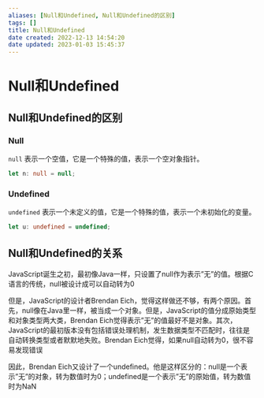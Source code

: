 ```yaml
---
aliases: [Null和Undefined, Null和Undefined的区别]
tags: []
title: Null和Undefined
date created: 2022-12-13 14:54:20
date updated: 2023-01-03 15:45:37
---
```


# Null和Undefined

## Null和Undefined的区别

### Null

`null` 表示一个空值，它是一个特殊的值，表示一个空对象指针。

```ts
let n: null = null;
```

### Undefined

`undefined` 表示一个未定义的值，它是一个特殊的值，表示一个未初始化的变量。

```ts
let u: undefined = undefined;
```

## Null和Undefined的关系

JavaScript诞生之初，最初像Java一样，只设置了null作为表示”无”的值。根据C语言的传统，null被设计成可以自动转为0

但是，JavaScript的设计者Brendan Eich，觉得这样做还不够，有两个原因。首先，null像在Java里一样，被当成一个对象。但是，JavaScript的值分成原始类型和对象类型两大类，Brendan Eich觉得表示”无”的值最好不是对象。其次，JavaScript的最初版本没有包括错误处理机制，发生数据类型不匹配时，往往是自动转换类型或者默默地失败。Brendan Eich觉得，如果null自动转为0，很不容易发现错误

因此，Brendan Eich又设计了一个undefined。他是这样区分的：null是一个表示”无”的对象，转为数值时为0；undefined是一个表示”无”的原始值，转为数值时为NaN
